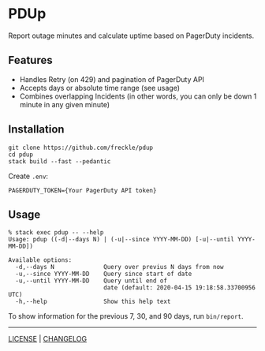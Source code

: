 # PDUp

Report outage minutes and calculate uptime based on PagerDuty incidents.

## Features

- Handles Retry (on 429) and pagination of PagerDuty API
- Accepts days or absolute time range (see usage)
- Combines overlapping Incidents (in other words, you can only be down 1 minute
  in any given minute)

## Installation

```
git clone https://github.com/freckle/pdup
cd pdup
stack build --fast --pedantic
```

Create `.env`:

```
PAGERDUTY_TOKEN={Your PagerDuty API token}
```

## Usage

```console
% stack exec pdup -- --help
Usage: pdup ((-d|--days N) | (-u|--since YYYY-MM-DD) [-u|--until YYYY-MM-DD])

Available options:
  -d,--days N              Query over previus N days from now
  -u,--since YYYY-MM-DD    Query since start of date
  -u,--until YYYY-MM-DD    Query until end of
                           date (default: 2020-04-15 19:18:58.33700956 UTC)
  -h,--help                Show this help text
```

To show information for the previous 7, 30, and 90 days, run `bin/report`.

---

[LICENSE](./LICENSE) | [CHANGELOG](./CHANGELOG.md)
